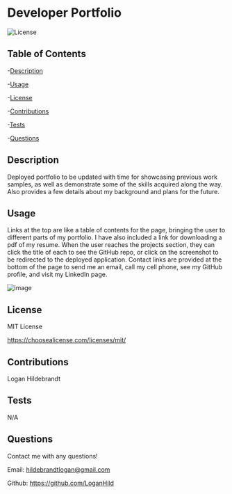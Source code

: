 
  # Developer Portfolio

  ![License](https://img.shields.io/badge/license-MITLicense-success?style=plastic&logo=appveyor)

  ## Table of Contents
  -[Description](#description)
  
  -[Usage](#usage)

  -[License](#license)

  -[Contributions](#contributions)

  -[Tests](#tests)

  -[Questions](#questions)


  ## Description
  Deployed portfolio to be updated with time for showcasing previous work samples, as well as demonstrate some of the skills acquired along the way. Also provides a few details about my background and plans for the future.

  ## Usage
  Links at the top are like a table of contents for the page, bringing the user to different parts of my portfolio. I have also included a link for downloading a pdf of my resume. When the user reaches the projects section, they can click the title of each to see the GitHub repo, or click on the screenshot to be redirected to the deployed application. Contact links are provided at the bottom of the page to send me an email, call my cell phone, see my GitHub profile, and visit my LinkedIn page.

![image](https://user-images.githubusercontent.com/82903685/123529842-07ea7880-d6ba-11eb-8da0-83d17615d716.png)

  ## License
 
  MIT License

  <https://choosealicense.com/licenses/mit/>

  ## Contributions
  Logan Hildebrandt

  ## Tests
  N/A

  ## Questions
  Contact me with any questions!

  Email: <hildebrandtlogan@gmail.com>

  Github: <https://github.com/LoganHild>


